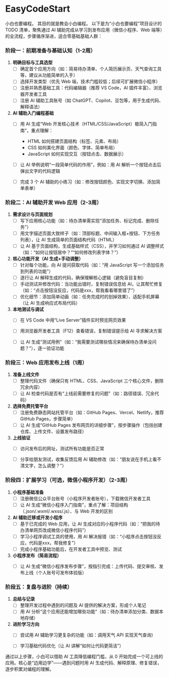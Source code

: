 # EasyCodeStart
小白也要编程。 其目的就是教会小白编程。
以下是为“小白也要编程”项目设计的 TODO 清单，聚焦通过 AI 辅助完成从学习到发布应用（微信小程序、Web 端等）的全流程，步骤循序渐进，适合零基础基础人群：


### **阶段一：前期准备与基础认知（1-2周）**
1. **明确目标与工具选型**
   - [ ] 确定首个应用方向（如：简易待办清单、个人简历展示页、天气查询工具等，建议从功能简单的入手）
   - [ ] 选择开发类型（优先 Web 端，技术门槛较低；后续可扩展微信小程序）
   - [ ] 注册并熟悉基础工具：代码编辑器（推荐 VS Code，AI 插件丰富）、浏览器开发者工具
   - [ ] 注册 AI 辅助工具账号（如 ChatGPT、Copilot、豆包等，用于生成代码、解释语法）

2. **AI 辅助入门编程基础**
   - [ ] 用 AI 生成“Web 开发核心技术（HTML/CSS/JavaScript）极简入门指南”，重点理解：
     - HTML 如何搭建页面结构（标签、元素、布局）
     - CSS 如何美化界面（颜色、字体、简单布局）
     - JavaScript 如何实现交互（按钮点击、数据展示）
   - [ ] 让 AI 举例说明“一段简单代码的作用”，例如：用 AI 解析一个按钮点击后弹出文字的代码逻辑
   - [ ] 完成 3 个 AI 辅助的小练习（如：修改按钮颜色、实现文字切换、添加简单表单）


### **阶段二：AI 辅助开发 Web 应用（2-3周）**
1. **需求设计与页面规划**
   - [ ] 写下应用核心功能（如：待办清单需实现“添加任务、标记完成、删除任务”）
   - [ ] 用文字描述页面大致样子（如：顶部标题、中间输入框+按钮、下方任务列表），让 AI 生成简单的页面结构代码（HTML）
   - [ ] 让 AI 基于页面结构，生成基础样式（CSS），并学习如何通过 AI 调整样式（如：“如何让按钮居中？”“如何修改列表字体？”）

2. **核心功能开发（AI 生成+手动调整）**
   - [ ] 针对每个功能，向 AI 提问获取代码（如：“用 JavaScript 写一个添加任务到列表的功能”）
   - [ ] 逐行让 AI 解释生成的代码，确保理解核心逻辑（避免盲目复制）
   - [ ] 手动测试并修改代码：当功能出错时，复制错误信息给 AI，让其帮忙修复（如：“点击按钮没反应，代码是xxx，帮我看看哪里错了”）
   - [ ] 优化细节：添加简单动画（如：任务完成时的划掉效果）、适配手机屏幕（让 AI 生成响应式布局代码）

3. **本地测试与调试**
   - [ ] 在 VS Code 中用“Live Server”插件实时预览网页效果
   - [ ] 用浏览器开发者工具（F12）查看错误，复制错误提示给 AI 寻求解决方案
   - [ ] 让 AI 生成“测试用例”（如：“我需要测试哪些情况来确保待办清单没问题？”），逐一验证功能


### **阶段三：Web 应用发布上线（1周）**
1. **准备上线文件**
   - [ ] 整理代码文件（确保只有 HTML、CSS、JavaScript 三个核心文件，删除冗余内容）
   - [ ] 让 AI 检查代码是否有“上线前需要修复的问题”（如：路径错误、冗余代码）

2. **选择免费托管平台**
   - [ ] 注册免费静态网站托管平台（如：GitHub Pages、Vercel、Netlify，推荐 GitHub Pages，步骤简单）
   - [ ] 让 AI 生成“GitHub Pages 发布网页的详细步骤”，按步骤操作（包括创建仓库、上传文件、设置发布路径）

3. **上线验证**
   - [ ] 访问发布后的网址，测试所有功能是否正常
   - [ ] 分享给朋友测试，收集反馈后用 AI 辅助修改（如：“朋友说在手机上看不清文字，怎么调整？”）


### **阶段四：扩展学习（可选，微信小程序开发）（2-3周）**
1. **小程序基础准备**
   - [ ] 注册微信公众平台账号（小程序开发者账号），下载微信开发者工具
   - [ ] 让 AI 生成“微信小程序入门指南”，重点了解：项目结构（.json/.wxml/.wxss/.js）、与 Web 开发的区别

2. **AI 辅助迁移或开发小程序**
   - [ ] 基于已完成的 Web 应用，让 AI 生成对应的小程序代码（如：“把我的待办清单网页改成微信小程序代码”）
   - [ ] 学习小程序调试工具的使用，用 AI 解决报错（如：“小程序点击按钮没反应，代码是xxx，帮我修复”）
   - [ ] 完成小程序基础功能后，在开发者工具中预览、测试

3. **小程序发布（简易流程）**
   - [ ] 让 AI 生成“微信小程序发布步骤”，按指引完成：上传代码、提交审核、发布上线（个人账号可发布体验版）


### **阶段五：复盘与进阶（持续）**
1. **总结与记录**
   - [ ] 整理开发过程中遇到的问题及 AI 提供的解决方案，形成个人笔记
   - [ ] 用 AI 分析“这个应用还能增加哪些功能”（如：待办清单添加分类、数据本地存储）

2. **进阶学习方向**
   - [ ] 尝试用 AI 辅助学习更复杂的功能（如：调用天气 API 实现天气查询）
   - [ ] 学习基础代码优化（让 AI 讲解“如何让代码更简洁”）


通过以上步骤，小白可以借助 AI 工具降低编程门槛，从 0 开始完成一个可上线的应用。核心是“边用边学”——遇到问题时用 AI 生成代码、解释原理、修复错误，逐步积累对编程的理解。
